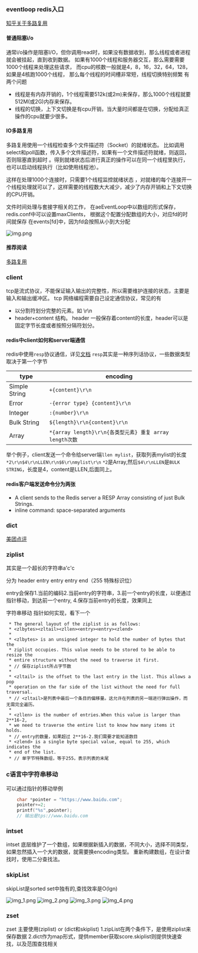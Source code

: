 ### eventloop  redis入口
[知乎关于多路复用](https://www.zhihu.com/question/28594409/answer/74003996)
#### 普通阻塞i/o
通常i/o操作是阻塞I/O，但你调用read时，如果没有数据收到，那么线程或者进程就会被挂起，直到收到数据。
如果有1000个线程和服务器交互，那么需要需要1000个线程来处理这些请求，
而cpu的核数一般就是4，8，16，32，64，128，如果是4核跑1000个线程，
那么每个线程的时间槽非常短，线程切换特别频繁
有两个问题
+ 线程是有内存开销的，1个线程需要512k(或2m)来保存，那么1000个线程就要512M(或2G)内存来保存。
+ 线程的切换，上下文切换是有cpu开销，当大量时间都是在切换，分配给真正操作的cpu就要少很多。
#### IO多路复用
多路复用使用一个线程检查多个文件描述符（Socket）的就绪状态。
比如调用select和poll函数，传入多个文件描述符，如果有一个文件描述符就绪，则返回，否则阻塞直到超时
。得到就绪状态后进行真正的操作可以在同一个线程里执行，也可以启动线程执行（比如使用线程池）。

这样在处理1000个连接时，只需要1个线程监控就绪状态
，对就绪的每个连接开一个线程处理就可以了，这样需要的线程数大大减少，减少了内存开销和上下文切换的CPU开销。




文件时间处理与套接字相关的工作，
在aeEventLoop中以数组的形式保存，redis.conf中可以设置maxClients，
根据这个配置分配数组的大小，对应fd的时间就保存 在events[fd]中，因为fd会按照从小到大分配


![img.png](img.png)
#### 推荐阅读
[多路复用](https://draveness.me/redis-io-multiplexing/)

### client
tcp是流式协议，不能保证输入输出的完整性，所以需要维护连接的状态，主要是输入和输出缓冲区。
tcp 网络编程需要自己设定通信协议，常见的有
+ 以分割符划分完整的元素。如 \r\n
+ header+content 结构。 header 一般保存着content的长度，header可以是固定字节长度或者按照分隔符划分。
#### redis中client如何和server端通信
redis中使用`resp`协议通信，详见[文档](https://redis.io/topics/protocol)
`resp`其实是一种序列话协议，一些数据类型取决于第一个字节

type |  encoding
--- | ---
Simple String | `+{content}\r\n`
Error | `-{error type} {content}\r\n`
Integer | `:{number}\r\n`
Bulk String | `${length}\r\n{content}\r\n`
Array | `*{array length}\r\n{各类型元素} 重复 array length次数`


举个例子，client发送一个命令给server端`llen mylist`，获取列表mylist的长度
`*2\r\n$4\r\nLLEN\r\n$6\r\nmylist\r\n`
`*2`是Array,然后`$4\r\nLLEN`是`BULK STRING`，长度是4，content是LLEN,后面同上。
#### redis客户端发送命令分为两张
+ A client sends to the Redis server a RESP Array consisting of just Bulk Strings.
+ inline command: space-separated arguments 




### dict
[美团点评](https://tech.meituan.com/2018/07/27/redis-rehash-practice-optimization.html)

### ziplist
其实是一个超长的字符串a'c'c

分为
header  entry entry entry   end（255 特殊标识位）

entry会保存1.当前的编码2.当前entry的字符串，3.前一个entry的长度，以便通过指针移动，到达前一个entry,
4.保存当前entry的长度，效果同上


字符串移动 指针如何实现，看下一个



```text
 * The general layout of the ziplist is as follows:
 * <zlbytes><zltail><zllen><entry><entry><zlend>
 *
 * <zlbytes> is an unsigned integer to hold the number of bytes that the
 * ziplist occupies. This value needs to be stored to be able to resize the
 * entire structure without the need to traverse it first.
 * // 保存ziplist所占字节数
 *
 * <zltail> is the offset to the last entry in the list. This allows a pop
 * operation on the far side of the list without the need for full traversal.
 * // <zltail>是列表中最后一个条目的偏移量。这允许在列表的另一端进行弹出操作，而无需完全遍历。
 *
 * <zllen> is the number of entries.When this value is larger than 2**16-2,
 * we need to traverse the entire list to know how many items it holds.
 * // entry的数量，如果超过 2**16-2.我们需要才能知道数目
 * <zlend> is a single byte special value, equal to 255, which indicates the
 * end of the list.
 * // 单字节特殊数组，等于255，表示列表的末尾
```


### c语言中字符串移动
可以通过指针的移动举例
```c
    char *pointer = "https://www.baidu.com";
    pointer+=2;
    printf("%s",pointer);
    // 输出是tps://www.baidu.com
```
### intset
intset 底层维护了一个数组，如果根据新插入的数据，不同大小，选择不同类型，如果忽然插入一个大的数据，就需要换encoding类型。
重新构建数组，在设计查找时，使用二分查找法。

### skipList
skipList是sorted set中独有的,查找效率是O(lgn)

![img_1.png](img_1.png)
![img_2.png](img_2.png)
![img_3.png](img_3.png)
![img_4.png](img_4.png)

### zset
zset 主要使用(ziplist)  or (dict和skiplist)
1.zipList在两个条件下，是使用ziplist来保存数据
2.dict作为map形式，提供member获取score.skiplist则提供快速查找，以及范围查找相关
